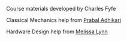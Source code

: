 Course materials developed by Charles Fyfe

Classical Mechanics help from [Prabal Adhikari](https://www.stolaf.edu/profile/adhika1)

Hardware Design help from [Melissa Lynn](https://wp.stolaf.edu/mscs/mscs-faculty-staff-listing/)